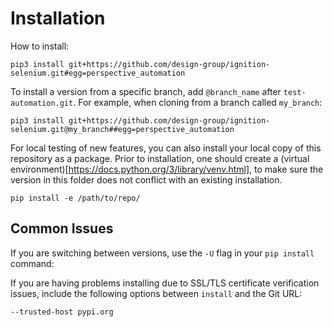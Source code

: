 # Installation

How to install:
```
pip3 install git+https://github.com/design-group/ignition-selenium.git#egg=perspective_automation
```

To install a version from a specific branch, add `@branch_name` after `test-automation.git`. For example, when cloning from a branch called `my_branch`:
```
pip3 install git+https://github.com/design-group/ignition-selenium.git@my_branch##egg=perspective_automation
```

For local testing of new features, you can also install your local copy of this repository as a package. 
Prior to installation, one should create a (virtual environment)[https://docs.python.org/3/library/venv.html], to make sure the version in this folder does not conflict with an existing installation.
```
pip install -e /path/to/repo/
```

## Common Issues

If you are switching between versions, use the `-U` flag in your `pip install` command:

If you are having problems installing due to SSL/TLS certificate verification issues, include the following options between `install` and the Git URL:
```
--trusted-host pypi.org
```
